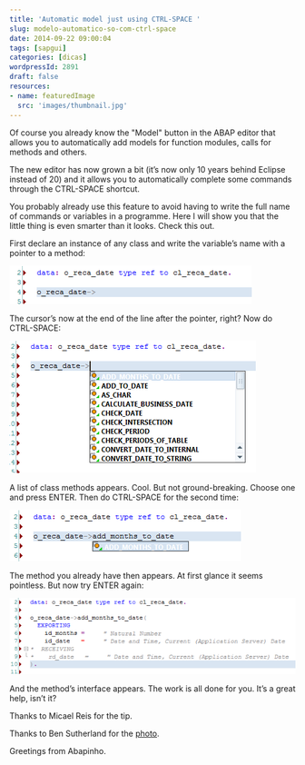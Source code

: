 ```yaml
---
title: 'Automatic model just using CTRL-SPACE '
slug: modelo-automatico-so-com-ctrl-space
date: 2014-09-22 09:00:04
tags: [sapgui]
categories: [dicas]
wordpressId: 2891
draft: false
resources:
- name: featuredImage
  src: 'images/thumbnail.jpg'
---
```

Of course you already know the "Model" button in the ABAP editor that allows you to automatically add models for function modules, calls for methods and others.

The new editor has now grown a bit (it’s now only 10 years behind Eclipse instead of 20) and it allows you to automatically complete some commands through the CTRL-SPACE shortcut.

<!--more-->

You probably already use this feature to avoid having to write the full name of commands or variables in a programme. Here I will show you that the little thing is even smarter than it looks. Check this out.

First declare an instance of any class and write the variable’s name with a pointer to a method:

[![pattern1][1]][1]

The cursor’s now at the end of the line after the pointer, right? Now do CTRL-SPACE:

[![pattern2][2]][2]

A list of class methods appears. Cool. But not ground-breaking. Choose one and press ENTER. Then do CTRL-SPACE for the second time:

[![pattern3][3]][3]

The method you already have then appears. At first glance it seems pointless. But now try ENTER again:

[![pattern4][4]][4]

And the method’s interface appears. The work is all done for you. It’s a great help, isn’t it?

Thanks to Micael Reis for the tip.

Thanks to Ben Sutherland for the [photo][5].

Greetings from Abapinho.

   [1]: images/pattern1.png
   [2]: images/pattern2.png
   [3]: images/pattern3.png
   [4]: images/pattern4.png
   [5]: https://www.flickr.com/photos/bensutherland/5587949321/in/photolist-9vMGDP-eDCTs-4FzBKd-2dpra-aViSN8-7jR3G8-2dTZyY-dpTvFq-q9ort-5e914x-8D678y-9xhJFn-5e8Zw6-8udEMa-8udEQa-9xhJZk-9xkJ23-9xhJLp-6RsN15-bUzaG-2UMLve-dB6Bv1-7zjGac-eCYtv6-eCYrfH-eD5xLU-e6cYWu-4A6dyX-7osvBs-7orBcT-eabkR9-cZVtBE-8D678N-8D678J-9vQJxJ-8ugL4d-8ugKZ1-bUzfV-df6gvt-df6haj-df6gJK-44LjvV-oxYQA7-eD5yuS-eD5wCm-eD5vVG-eD5vpS-7ooAQ4-7ooBov-a7p824

